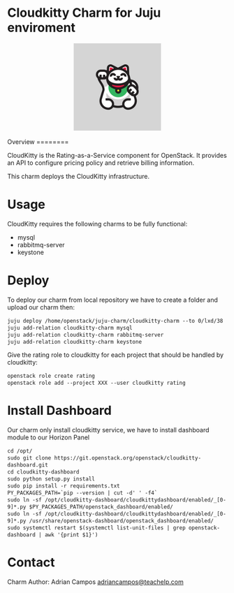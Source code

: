 Cloudkitty Charm for Juju enviroment
========
<p align="center">
<img src="docs/cloudkitty_logo.jpg" alt="Cloudkitty Logo" height="200px" />
</p>
Overview
========

CloudKitty is the Rating-as-a-Service component for OpenStack. It provides an
API to configure pricing policy and retrieve billing information.

This charm deploys the CloudKitty infrastructure.

Usage
=====

CloudKitty requires the following charms to be fully functional:

* mysql
* rabbitmq-server
* keystone

Deploy
=======

To deploy our charm from local repository we have to create a folder and upload our charm then:

    juju deploy /home/openstack/juju-charm/cloudkitty-charm --to 0/lxd/38
    juju add-relation cloudkitty-charm mysql
    juju add-relation cloudkitty-charm rabbitmq-server
    juju add-relation cloudkitty-charm keystone

Give the rating role to cloudkitty for each project that should be handled by cloudkitty:

    openstack role create rating
    openstack role add --project XXX --user cloudkitty rating



Install Dashboard
=======

Our charm only install cloudkitty service, we have to install dashboard module to our Horizon Panel

    cd /opt/
    sudo git clone https://git.openstack.org/openstack/cloudkitty-dashboard.git
    cd cloudkitty-dashboard
    sudo python setup.py install
    sudo pip install -r requirements.txt
    PY_PACKAGES_PATH=`pip --version | cut -d' ' -f4`
    sudo ln -sf /opt/cloudkitty-dashboard/cloudkittydashboard/enabled/_[0-9]*.py $PY_PACKAGES_PATH/openstack_dashboard/enabled/
    sudo ln -sf /opt/cloudkitty-dashboard/cloudkittydashboard/enabled/_[0-9]*.py /usr/share/openstack-dashboard/openstack_dashboard/enabled/
    sudo systemctl restart $(systemctl list-unit-files | grep openstack-dashboard | awk '{print $1}')



Contact
=======

Charm Author: Adrian Campos <adriancampos@teachelp.com>
